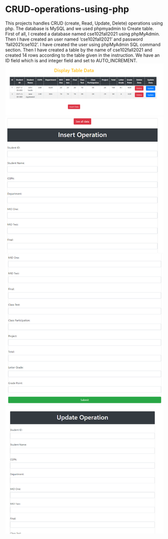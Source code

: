 # CRUD-operations-using-php
This projects handles CRUD (create, Read, Update, Delete) operations using php. The database is MySQL and we used phpmyadmin to Create table. First of all, I created a database named cse102fall2021 using phpMyAdmin. Then I have created an user named ‘cse102fall2021’ and password ‘fall2021cse102’. I have created the user using phpMyAdmin SQL command section. Then I have created a table by the name of cse102fall2021 and created 14 rows according to the table given in the instruction. We have an ID field which is and integer field and set to AUTO_INCREMENT. 
<br>
![Alt text](screenshoot/1.png?raw=true "Optional Title")
![Alt text](screenshoot/2.png?raw=true "Optional Title")
![Alt text](screenshoot/3.png?raw=true "Optional Title")
![Alt text](screenshoot/4.png?raw=true "Optional Title")
